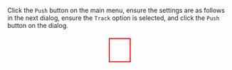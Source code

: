 Click the `Push` button on the main menu, ensure the settings are as follows in the next dialog, ensure the `Track` option is selected, and click the `Push` button on the dialog.

<annotate src="{{baseUrl}}/gitAndGithub/push/images/sourcetreePushToEmptyRemote.png" width="500" alt="push to empty remote">
<a-point x="90%" y="40%" content="Look within this box">
<div style="width: 45px; height: 50px; border: 2px solid red; margin: 20px auto;"></div>
</a-point>
</annotate>
